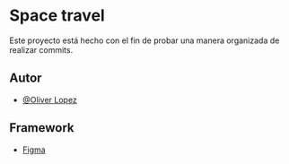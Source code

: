 
# Space travel
Este proyecto está hecho con el fin de probar una manera organizada de realizar commits.


## Autor

- [@Oliver Lopez](https://github.com/Oliwashere)


## Framework

- [Figma](https://www.figma.com/community/file/1127302394641561751)
